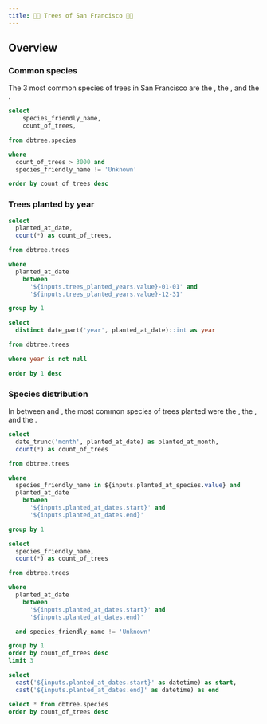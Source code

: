 ```yaml
---
title: 🌲🌳 Trees of San Francisco 🚃🌉
---
```


<script>
    let myColors = [
      "#D7E4C0",
      "#C6DCBA",
      "#BBC3A4",
      "#B3A398",
      "#638889"
    ]
</script>

## Overview

### Common species

The 3 most common species of trees in San Francisco are the <Value data={common_species_counts} column=species_friendly_name row=0 />, the <Value data={common_species_counts} column=species_friendly_name row=1 />, and the <Value data={common_species_counts} column=species_friendly_name row=2 />.

<BarChart
  data={common_species_counts}
  x="species_friendly_name"
  y="count_of_trees"
  title="Most common species"
  subtitle="Species with more than 3000 trees"
  colorPalette={myColors}
/>

```sql common_species_counts
select
    species_friendly_name,
    count_of_trees,

from dbtree.species

where
  count_of_trees > 3000 and
  species_friendly_name != 'Unknown'

order by count_of_trees desc
```

### Trees planted by year

<Dropdown
  name="trees_planted_years"
  data={trees_planted_years}
  value="year"
  defaultValue={2024}
/>

<CalendarHeatmap
    data={trees_planted_per_year}
    date="planted_at_date"
    value=count_of_trees
    title="Trees Planted"
    subtitle="Heatmap of trees planted in selected year"
    yearLabel=true
    colorPalette={myColors}
/>

```sql trees_planted_per_year
select
  planted_at_date,
  count(*) as count_of_trees,

from dbtree.trees

where
  planted_at_date
    between
      '${inputs.trees_planted_years.value}-01-01' and
      '${inputs.trees_planted_years.value}-12-31'

group by 1
```

```sql trees_planted_years
select
  distinct date_part('year', planted_at_date)::int as year

from dbtree.trees

where year is not null

order by 1 desc
```

### Species distribution

In between <Value data={planted_at_date_range} column=start fmt='longdate' /> and <Value data={planted_at_date_range} column=end fmt='longdate' />, the most common species of trees planted were the <Value data={top_species_planted_in_date_range} column=species_friendly_name row=0 />, the <Value data={top_species_planted_in_date_range} column=species_friendly_name row=1 />, and the <Value data={top_species_planted_in_date_range} column=species_friendly_name row=2 />.

<DateRange
  name="planted_at_dates"
  title="Planted between dates"
  dates=planted_at_month
/>

<Dropdown
  name="planted_at_species"
  data={unique_species}
  value="species_friendly_name"
  title="Filter by species"
  multiple=true
/>

<BarChart
   data={trees_planted}
   x="planted_at_month"
   y="count_of_trees"
   title="Trees Planted"
   subtitle="Trees planted per month"
   colorPalette={myColors}
 />

```sql trees_planted
select
  date_trunc('month', planted_at_date) as planted_at_month,
  count(*) as count_of_trees

from dbtree.trees

where
  species_friendly_name in ${inputs.planted_at_species.value} and
  planted_at_date
    between
      '${inputs.planted_at_dates.start}' and
      '${inputs.planted_at_dates.end}'

group by 1
```

```sql top_species_planted_in_date_range
select
  species_friendly_name,
  count(*) as count_of_trees

from dbtree.trees

where
  planted_at_date
    between
      '${inputs.planted_at_dates.start}' and
      '${inputs.planted_at_dates.end}'

  and species_friendly_name != 'Unknown'

group by 1
order by count_of_trees desc
limit 3
```

```sql planted_at_date_range
select
  cast('${inputs.planted_at_dates.start}' as datetime) as start,
  cast('${inputs.planted_at_dates.end}' as datetime) as end
```

```sql unique_species
select * from dbtree.species
order by count_of_trees desc
```
